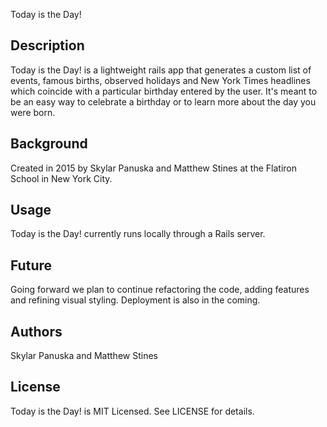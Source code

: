 Today is the Day!

## Description

Today is the Day! is a lightweight rails app that generates a custom list of events, famous births, observed holidays and New York Times headlines which coincide with a particular birthday entered by the user. It's meant to be an easy way to celebrate a birthday or to learn more about the day you were born.

## Background

Created in 2015 by Skylar Panuska and Matthew Stines at the Flatiron School in New York City.

## Usage

Today is the Day! currently runs locally through a Rails server.

## Future

Going forward we plan to continue refactoring the code, adding features and refining visual styling. Deployment is also in the coming.

## Authors

Skylar Panuska and Matthew Stines

## License

Today is the Day! is MIT Licensed. See LICENSE for details.